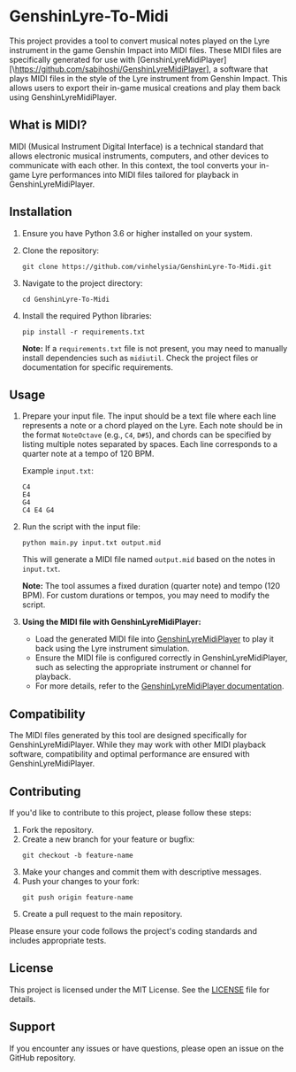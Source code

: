 # GenshinLyre-To-Midi

This project provides a tool to convert musical notes played on the Lyre instrument in the game Genshin Impact into MIDI files. These MIDI files are specifically generated for use with [GenshinLyreMidiPlayer][\https://github.com/sabihoshi/GenshinLyreMidiPlayer], a software that plays MIDI files in the style of the Lyre instrument from Genshin Impact. This allows users to export their in-game musical creations and play them back using GenshinLyreMidiPlayer.

## What is MIDI?

MIDI (Musical Instrument Digital Interface) is a technical standard that allows electronic musical instruments, computers, and other devices to communicate with each other. In this context, the tool converts your in-game Lyre performances into MIDI files tailored for playback in GenshinLyreMidiPlayer.

## Installation

1. Ensure you have Python 3.6 or higher installed on your system.
2. Clone the repository:
   ```
   git clone https://github.com/vinhelysia/GenshinLyre-To-Midi.git
   ```
3. Navigate to the project directory:
   ```
   cd GenshinLyre-To-Midi
   ```
4. Install the required Python libraries:
   ```
   pip install -r requirements.txt
   ```

   **Note:** If a `requirements.txt` file is not present, you may need to manually install dependencies such as `midiutil`. Check the project files or documentation for specific requirements.

## Usage

1. Prepare your input file. The input should be a text file where each line represents a note or a chord played on the Lyre. Each note should be in the format `NoteOctave` (e.g., `C4`, `D#5`), and chords can be specified by listing multiple notes separated by spaces. Each line corresponds to a quarter note at a tempo of 120 BPM.

   Example `input.txt`:
   ```
   C4
   E4
   G4
   C4 E4 G4
   ```

2. Run the script with the input file:
   ```
   python main.py input.txt output.mid
   ```
   This will generate a MIDI file named `output.mid` based on the notes in `input.txt`.

   **Note:** The tool assumes a fixed duration (quarter note) and tempo (120 BPM). For custom durations or tempos, you may need to modify the script.

3. **Using the MIDI file with GenshinLyreMidiPlayer:**
   - Load the generated MIDI file into [GenshinLyreMidiPlayer](https://example.com/genshinlyremidiplayer) to play it back using the Lyre instrument simulation.
   - Ensure the MIDI file is configured correctly in GenshinLyreMidiPlayer, such as selecting the appropriate instrument or channel for playback.
   - For more details, refer to the [GenshinLyreMidiPlayer documentation](https://example.com/genshinlyremidiplayer-docs).

## Compatibility

The MIDI files generated by this tool are designed specifically for GenshinLyreMidiPlayer. While they may work with other MIDI playback software, compatibility and optimal performance are ensured with GenshinLyreMidiPlayer.

## Contributing

If you'd like to contribute to this project, please follow these steps:

1. Fork the repository.
2. Create a new branch for your feature or bugfix:
   ```
   git checkout -b feature-name
   ```
3. Make your changes and commit them with descriptive messages.
4. Push your changes to your fork:
   ```
   git push origin feature-name
   ```
5. Create a pull request to the main repository.

Please ensure your code follows the project's coding standards and includes appropriate tests.

## License

This project is licensed under the MIT License. See the [LICENSE](LICENSE) file for details.

## Support

If you encounter any issues or have questions, please open an issue on the GitHub repository.
